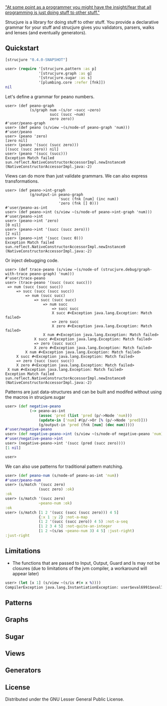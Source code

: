 ["At some point as a programmer you might have the insight/fear that all programming is just doing stuff to other stuff."](http://highscalability.com/blog/2013/2/14/when-all-the-programs-a-graph-prismatics-plumbing-library.html)

Strucjure is a library for doing stuff to other stuff. You provide a declarative grammar for your stuff and strucjure gives you validators, parsers, walks and lenses (and eventually generators).

## Quickstart

```clojure
[strucjure "0.4.0-SNAPSHOT"]
```

```clojure
user> (require '[strucjure.pattern :as p]
               '[strucjure.graph :as g]
               '[strucjure.sugar :as s]
               '[plumbing.core :refer [fnk]])
nil
```

Let's define a grammar for peano numbers.

```
user> (def peano-graph
           (s/graph num ~(s/or ~succ ~zero)
                    succ (succ ~num)
                    zero zero))
#'user/peano-graph
user> (def peano (s/view ~(s/node-of peano-graph 'num)))
#'user/peano
user> (peano 'zero)
[zero nil]
user> (peano '(succ (succ zero)))
[(succ (succ zero)) nil]
user> (peano '(succ (succ)))
Exception Match failed  sun.reflect.NativeConstructorAccessorImpl.newInstance0 (NativeConstructorAccessorImpl.java:-2)
```

Views can do more than just validate grammars. We can also express transformations.

```
user> (def peano->int-graph
           (g/output-in peano-graph
                        'succ (fnk [num] (inc num))
                        'zero (fnk [] 0)))
#'user/peano-as-int
user> (def peano->int (s/view ~(s/node-of peano->int-graph 'num)))
#'user/peano->int
user> (peano->int 'zero)
[0 nil]
user> (peano->int '(succ (succ zero)))
[2 nil]
user> (peano->int '(succ (succ 0)))
Exception Match failed  sun.reflect.NativeConstructorAccessorImpl.newInstance0 (NativeConstructorAccessorImpl.java:-2)
```

Or inject debugging code.

```
user> (def trace-peano (s/view ~(s/node-of (strucjure.debug/graph-with-trace peano-graph) 'num)))
#'user/trace-peano
user> (trace-peano '(succ (succ succ)))
 => num (succ (succ succ))
     => succ (succ (succ succ))
         => num (succ succ)
             => succ (succ succ)
                 => num succ
                     => succ succ
                     X succ #<Exception java.lang.Exception: Match failed>
                     => zero succ
                     X zero #<Exception java.lang.Exception: Match failed>
                 X num #<Exception java.lang.Exception: Match failed>
             X succ #<Exception java.lang.Exception: Match failed>
             => zero (succ succ)
             X zero #<Exception java.lang.Exception: Match failed>
         X num #<Exception java.lang.Exception: Match failed>
     X succ #<Exception java.lang.Exception: Match failed>
     => zero (succ (succ succ))
     X zero #<Exception java.lang.Exception: Match failed>
 X num #<Exception java.lang.Exception: Match failed>
Exception Match failed  sun.reflect.NativeConstructorAccessorImpl.newInstance0 (NativeConstructorAccessorImpl.java:-2)
```

Patterns are just data-structures and can be built and modifed without using the macros in strucjure.sugar

``` clojure
user> (def negative-peano
           (-> peano-as-int
               (assoc 'pred (list 'pred (p/->Node 'num)))
               (update-in ['num] #(p/->Or [% (p/->Node 'pred)]))
               (g/output-in 'pred (fnk [num] (dec num)))))
#'user/negative-peano
user> (def negative-peano->int (s/view ~(s/node-of negative-peano 'num))))
#'user/negative-peano->int
user> (negative-peano->int '(succ (pred (succ zero))))
[1 nil]

user>
```

We can also use patterns for traditional pattern matching.

``` clojure
user> (def peano-num (s/node-of peano-as-int 'num))
#'user/peano-num
user> (s/match '(succ zero)
               (succ zero) :ok)
:ok
user> (s/match '(succ zero)
               ~peano-num :ok)
:ok
user> (s/match [1 2 '(succ (succ (succ zero))) 4 5]
               {:x 1 :y 2} :not-a-map
               (1 2 '(succ (succ zero)) 4 5) :not-a-seq
               [1 2 3 4 5] :not-quite-an-integer
               [1 2 ~(s/as ~peano-num 3) 4 5] :just-right)
:just-right
```


## Limitations

 * The functions that are passed to Input, Output, Guard and Is may not be closures (due to limitations of the jvm compiler, a workaround will appear later)

``` clojure
user> (let [x 1] (s/view ~(s/is #(= x %))))
CompilerException java.lang.InstantiationException: user$eval6991$eval7201__7202, compiling:(NO_SOURCE_PATH:1:35)
```

## Patterns

## Graphs

## Sugar

## Views

## Generators

## License

Distributed under the GNU Lesser General Public License.
